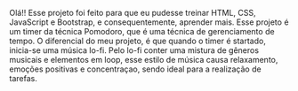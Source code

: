 Olá!!
Esse projeto foi feito para que eu pudesse treinar HTML, CSS, JavaScript e Bootstrap, e consequentemente, aprender mais.
Esse projeto é um timer da técnica Pomodoro, que é uma técnica de gerenciamento de tempo. O diferencial do meu projeto, é que quando o timer é startado, inicia-se uma música lo-fi. Pelo lo-fi conter uma mistura de gêneros musicais e elementos em loop, esse estilo de música causa relaxamento, emoções positivas e concentraçao, sendo ideal para a realização de tarefas.